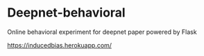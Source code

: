# Deepnet-behavioral
Online behavioral experiment for deepnet paper powered by Flask

https://inducedbias.herokuapp.com/